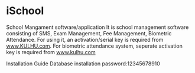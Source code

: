 # iSchool
School Mangament software/application
It is school management software consisting of SMS, Exam Management, Fee Management, Biometric Attendance.
For using it, an activation/serial key is required from www.KULHU.com.
For biometric attendance system, seperate activation key is required from www.kulhu.com

Installation Guide
Database installation password:12345678910
